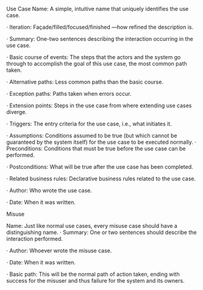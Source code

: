 Use Case Name: A simple, intuitive name that uniquely identifies the use case.

· Iteration: Façade/filled/focused/finished —how refined the description is.

· Summary: One-two sentences describing the interaction occurring in the use case.

· Basic course of events: The steps that the actors and the system go through to accomplish the goal of this use case, the most common path taken.

· Alternative paths: Less common paths than the basic course.

· Exception paths: Paths taken when errors occur.

· Extension points: Steps in the use case from where extending use cases diverge.

· Triggers: The entry criteria for the use case, i.e., what initiates it.

· Assumptions: Conditions assumed to be true (but which cannot be guaranteed by the system itself) for the use case to be executed normally.
· Preconditions: Conditions that must be true before the use case can be performed.

· Postconditions: What will be true after the use case has been completed.

· Related business rules: Declarative business rules related to the use case.


· Author: Who wrote the use case.

· Date: When it was written.


Misuse

Name: Just like normal use cases, every misuse case should have a distinguishing name.
· Summary: One or two sentences should describe the interaction performed.

· Author: Whoever wrote the misuse case.

· Date: When it was written.

· Basic path: This will be the normal path of action taken, ending with success for the misuser and thus failure for the system and its owners.

